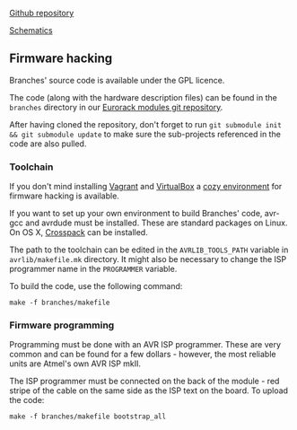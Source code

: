 [Github repository](https://github.com/pichenettes/eurorack/tree/master/branches)

[Schematics](downloads/branches_v40.pdf)

## Firmware hacking

Branches' source code is available under the GPL licence.

The code (along with the hardware description files) can be found in the `branches` directory in our [Eurorack modules git repository](https://github.com/pichenettes/eurorack).

After having cloned the repository, don't forget to run `git submodule init && git submodule update` to make sure the sub-projects referenced in the code are also pulled.

### Toolchain

If you don't mind installing [Vagrant](https://www.vagrantup.com/) and [VirtualBox](https://www.virtualbox.org/wiki/Downloads) a [cozy environment](https://github.com/pichenettes/mutable-dev-environment) for firmware hacking is available.

If you want to set up your own environment to build Branches' code, avr-gcc and avrdude must be installed. These are standard packages on Linux. On OS X, [Crosspack](http://www.obdev.at/products/crosspack/download.html) can be installed.

The path to the toolchain can be edited in the `AVRLIB_TOOLS_PATH` variable in `avrlib/makefile.mk` directory. It might also be necessary to change the ISP programmer name in the `PROGRAMMER` variable.

To build the code, use the following command:

```
make -f branches/makefile
```

### Firmware programming

Programming must be done with an AVR ISP programmer. These are very common and can be found for a few dollars - however, the most reliable units are Atmel's own AVR ISP mkII.

The ISP programmer must be connected on the back of the module - red stripe of the cable on the same side as the ISP text on the board. To upload the code:

```
make -f branches/makefile bootstrap_all
```

